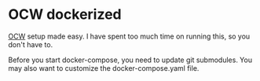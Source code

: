 # OCW dockerized

[OCW](https://git.sakamoto.pl/laudom/ocw) setup made easy. I have spent too much time on running this, so you don't have to.

Before you start docker-compose, you need to update git submodules. You may also want to customize the docker-compose.yaml file.
